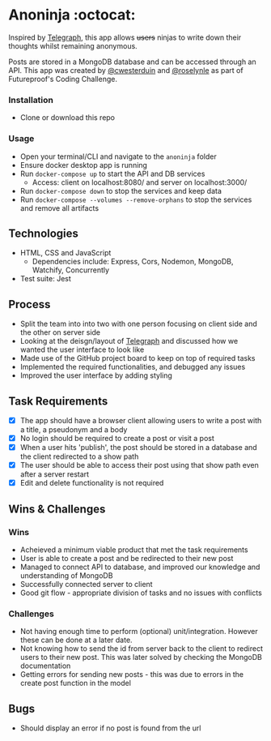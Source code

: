 # Anoninja :octocat:

Inspired by [Telegraph](https://telegra.ph/), this app allows <del>users</del> ninjas to write down their thoughts whilst remaining anonymous.

Posts are stored in a MongoDB database and can be accessed through an API. This app was created by [@cwesterduin](https://github.com/cwesterduin) and [@roselynle](https://github.com/roselynle) as part of Futureproof's Coding Challenge.

### Installation

-   Clone or download this repo 

### Usage

-   Open your terminal/CLI and navigate to the `anoninja` folder
-   Ensure docker desktop app is running
-   Run `docker-compose up` to start the API and DB services
    -   Access: client on localhost:8080/ and server on localhost:3000/     
-   Run `docker-compose down` to stop the services and keep data
-   Run `docker-compose --volumes --remove-orphans` to stop the services and remove all artifacts

## Technologies

-   HTML, CSS and JavaScript
    -   Dependencies include: Express, Cors, Nodemon, MongoDB, Watchify, Concurrently
-   Test suite: Jest

## Process

-   Split the team into into two with one person focusing on client side and the other on server side
-   Looking at the deisgn/layout of [Telegraph](https://telegra.ph/) and discussed how we wanted the user interface to look like
-   Made use of the GitHub project board to keep on top of required tasks 
-   Implemented the required functionalities, and debugged any issues
-   Improved the user interface by adding styling

## Task Requirements

-   [x] The app should have a browser client allowing users to write a post with a title, a pseudonym and a body
-   [x] No login should be required to create a post or visit a post
-   [x] When a user hits 'publish', the post should be stored in a database and the client redirected to a show path
-   [x] The user should be able to access their post using that show path even after a server restart
-   [x] Edit and delete functionality is not required

## Wins & Challenges

### Wins

-   Acheieved a minimum viable product that met the task requirements
-   User is able to create a post and be redirected to their new post
-   Managed to connect API to database, and improved our knowledge and understanding of MongoDB
-   Successfully connected server to client
-   Good git flow - appropriate division of tasks and no issues with conflicts 


### Challenges

-   Not having enough time to perform (optional) unit/integration. However these can be done at a later date.
-   Not knowing how to send the id from server back to the client to redirect users to their new post. This was later solved by checking the MongoDB documentation
-   Getting errors for sending new posts - this was due to errors in the create post function in the model 

## Bugs

-   Should display an error if no post is found from the url
